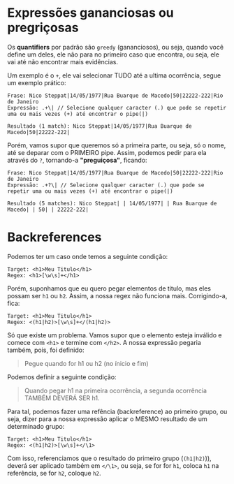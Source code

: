 # Expressões gananciosas ou pregriçosas

Os **quantifiers** por padrão são `greedy` (gananciosos), ou seja, quando você define um deles, ele não para no primeiro caso que encontra, ou seja, ele vai até não encontrar mais evidências. 

Um exemplo é o `+`, ele vai selecionar TUDO até a ultima ocorrência, segue um exemplo prático:

```
Frase: Nico Steppat|14/05/1977|Rua Buarque de Macedo|50|22222-222|Rio de Janeiro
Expressão: .+\| // Selecione qualquer caracter (.) que pode se repetir uma ou mais vezes (+) até encontrar o pipe(|)

Resultado (1 match): Nico Steppat|14/05/1977|Rua Buarque de Macedo|50|22222-222|
```

Porém, vamos supor que queremos só a primeira parte, ou seja, só o nome, até se deparar com o PRIMEIRO pipe. Assim, podemos pedir para ela através do `?`, tornando-a **"preguiçosa"**, ficando:

```
Frase: Nico Steppat|14/05/1977|Rua Buarque de Macedo|50|22222-222|Rio de Janeiro
Expressão: .+?\| // Selecione qualquer caracter (.) que pode se repetir uma ou mais vezes (+) até encontrar o pipe(|)

Resultado (5 matches): Nico Steppat| | 14/05/1977| | Rua Buarque de Macedo| | 50| | 22222-222|
```

# Backreferences

Podemos ter um caso onde temos a seguinte condição:
```
Target: <h1>Meu Titulo</h1>
Regex: <h1>[\w\s]+</h1>
```

Porém, suponhamos que eu quero pegar elementos de titulo, mas eles possam ser `h1` ou `h2`.
Assim, a nossa regex não funciona mais. Corrigindo-a, fica:

```
Target: <h1>Meu Titulo</h1>
Regex: <(h1|h2)>[\w\s]+</(h1|h2)>
```

Só que existe um problema. Vamos supor que o elemento esteja inválido e comece com `<h1>` e termine com `</h2>`. A nossa expressão pegaria também, pois, foi definido:
> Pegue quando for h1 ou h2 (no ínicio e fim)

Podemos definir a seguinte condição: 
> Quando pegar h1 na primeira ocorrência, a segunda ocorrência TAMBÉM DEVERÁ SER h1.

Para tal, podemos fazer uma refência (backreference) ao primeiro grupo, ou seja, dizer para a nossa expressão aplicar o MESMO resultado de um determinado grupo:
```
Target: <h1>Meu Titulo</h1>
Regex: <(h1|h2)>[\w\s]+</\1>
```

Com isso, referenciamos que o resultado do primeiro grupo (`(h1|h2)`)), deverá ser aplicado também em `</\1>`, ou seja, se for for `h1`, coloca `h1` na referência, se for `h2`, coloque `h2`.

